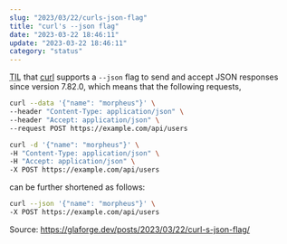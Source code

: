 ```yaml
---
slug: "2023/03/22/curls-json-flag"
title: "curl's --json flag"
date: "2023-03-22 18:46:11"
update: "2023-03-22 18:46:11"
category: "status"
---
```


<abbr title="Today I learned">TIL</abbr> that [curl](https://github.com/curl/curl) supports a `--json` flag to send and accept JSON responses since version 7.82.0, which means that the following requests,

```sh prompt{1,6}
curl --data '{"name": "morpheus"}' \
--header "Content-Type: application/json" \
--header "Accept: application/json" \
--request POST https://example.com/api/users

curl -d '{"name": "morpheus"}' \
-H "Content-Type: application/json" \
-H "Accept: application/json" \
-X POST https://example.com/api/users
```

can be further shortened as follows:

```sh prompt{1}
curl --json '{"name": "morpheus"}' \
-X POST https://example.com/api/users
```

Source: https://glaforge.dev/posts/2023/03/22/curl-s-json-flag/
